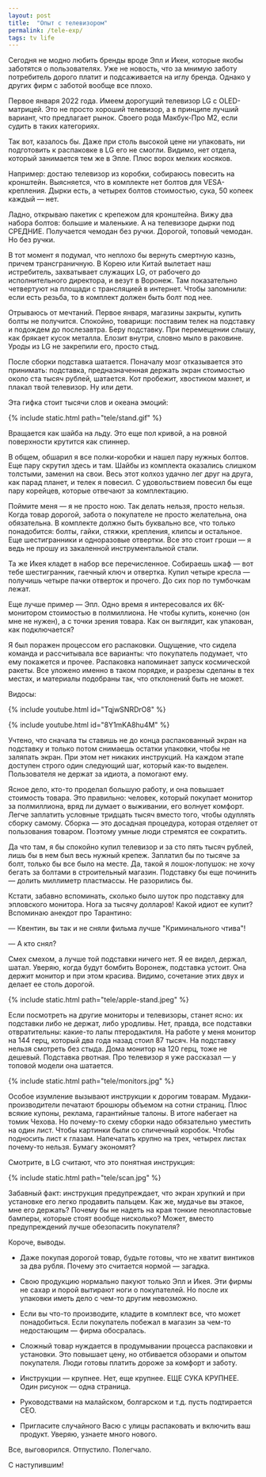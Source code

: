 ```yaml
---
layout: post
title:  "Опыт с телевизором"
permalink: /tele-exp/
tags: tv life
---
```


Сегодня не модно любить бренды вроде Эпл и Икеи, которые якобы заботятся о пользователях. Уже не новость, что за мнимую заботу потребитель дорого платит и подсаживается на иглу бренда. Однако у других фирм с заботой вообще все плохо.

Первое января 2022 года. Имеем дорогущий телевизор LG с OLED-матрицей. Это не просто хороший телевизор, а в принципе лучший вариант, что предлагает рынок. Своего рода Макбук-Про M2, если судить в таких категориях.

Так вот, казалось бы. Даже при столь высокой цене ни упаковать, ни подготовить к распаковке в LG его не смогли. Видимо, нет отдела, который занимается тем же в Эпле. Плюс ворох мелких косяков.

Например: достаю телевизор из коробки, собираюсь повесить на кронштейн. Выясняется, что в комплекте нет болтов для VESA-крепления. Дырки есть, а четырех болтов стоимостью, сука, 50 копеек каждый — нет.

Ладно, открываю пакетик с крепежом для кронштейна. Вижу два набора болтов: большие и маленькие. А на телевизоре дырки под СРЕДНИЕ. Получается чемодан без ручки. Дорогой, топовый чемодан. Но без ручки.

В тот момент я подумал, что неплохо бы вернуть смертную казнь, причем трансграничную. В Корею или Китай вылетает наш истребитель, захватывает служащих LG, от рабочего до исполнительного директора, и везут в Воронеж. Там показательно четвертуют на площади с трансляцией в интернет. Чтобы запомнили: если есть резьба, то в комплект должен быть болт под нее.

Отрываюсь от мечтаний. Первое января, магазины закрыты, купить болты не получится. Спокойно, товарищи: поставим телек на подставку и подождем до послезавтра. Беру подставку. При перемещении слышу, как брякает кусок металла. Елозит внутри, словно мыло в раковине. Уроды из LG не закрепили его, просто стыд.

После сборки подставка шатается. Поначалу мозг отказывается это принимать: подставка, предназначенная держать экран стоимостью около ста тысяч рублей, шатается. Кот пробежит, хвостиком махнет, и плакал твой телевизор. Ну или дети.

Эта гифка стоит тысячи слов и океана эмоций:

{% include static.html path="tele/stand.gif" %}

Вращается как шайба на льду. Это еще пол кривой, а на ровной поверхности крутится как спиннер.

В общем, обшарил я все полки-коробки и нашел пару нужных болтов. Еще пару скрутил здесь и там. Шайбы из комплекта оказались слишком толстыми, заменил на свои. Весь этот колхоз удачно лег друг на друга, как парад планет, и телек я повесил. С удовольствием повесил бы еще пару корейцев, которые отвечают за комплектацию.

Поймите меня — я не просто ною. Так делать нельзя, просто нельзя. Когда товар дорогой, забота о покупателе не просто желательна, она обязательна. В комплекте должно быть буквально все, что только понадобится: болты, гайки, стяжки, крепления, клипсы и остальное. Еще шестигранники и одноразовые отвертки. Все это стоит гроши — я ведь не прошу из закаленной инструментальной стали.

Та же Икея кладет в набор все перечисленное. Собираешь шкаф — вот тебе шестигранник, гаечный ключ и отвертка. Купил четыре кресла — получишь четыре пачки отверток и прочего. До сих пор по тумбочкам лежат.

Еще лучше пример — Эпл. Одно время я интересовался их 6К-монитором стоимостью в полмиллиона. Не чтобы купить, конечно (он мне не нужен), а с точки зрения товара. Как он выглядит, как упакован, как подключается?

Я был поражен процессом его распаковки. Ощущение, что сидела команда и рассчитывала все варианты: что покупатель подумает, что ему покажется и прочее. Распаковка напоминает запуск космической ракеты. Все уложено именно в таком порядке, и разрезы сделаны в тех местах, и материалы подобраны так, что отклонений быть не может.

Видосы:

{% include youtube.html id="TqjwSNRDrO8" %}

{% include youtube.html id="8Y1mKA8hu4M" %}

Учтено, что сначала ты ставишь не до конца распакованный экран на подставку и только потом снимаешь остатки упаковки, чтобы не заляпать экран. При этом нет никаких инструкций. На каждом этапе доступен строго один следующий шаг, который как-то выделен. Пользователя не держат за идиота, а помогают ему.

Ясное дело, кто-то проделал большую работу, и она повышает стоимость товара. Это правильно: человек, который покупает монитор за полмиллиона, вряд ли думает о выживании, его волнует комфорт. Легче заплатить условные тридцать тысяч вместо того, чтобы одуплять сборку самому. Сборка — это досадная процедура, которая отделяет от пользования товаром. Поэтому умные люди стремятся ее сократить.

Да что там, я бы спокойно купил телевизор и за сто пять тысяч рублей, лишь бы в нем был весь нужный крепеж. Заплатил бы по тысяче за болт, только бы все было на месте. Да, такой я лошок-лопушок: не хочу бегать за болтами в строительный магазин. Подставку бы еще починить — долить миллиметр пластмассы. Не разорились бы.

Кстати, забавно вспоминать, сколько было шуток про подставку для эпловского монитора. Нога за тысячу долларов! Какой идиот ее купит? Вспоминаю анекдот про Тарантино:

— Квентин, вы так и не сняли фильма лучше "Криминального чтива"!

— А кто снял?

Смех смехом, а лучше той подставки ничего нет. Я ее видел, держал, шатал. Уверяю, когда будут бомбить Воронеж, подставка устоит. Она держит монитор и при этом красива. Видимо, сочетание этих двух и делает ее столь дорогой.

{% include static.html path="tele/apple-stand.jpeg" %}

Если посмотреть на другие мониторы и телевизоры, станет ясно: их подставки либо не держат, либо уродливы. Нет, правда, все подставки отвратительны: какие-то лапы птеродактиля. На работе у меня монитор на 144 герц, который два года назад стоил 87 тысяч. На подставку нельзя смотреть без стыда. Дома монитор на 120 герц, тоже не дешевый. Подставка рвотная. Про телевизор я уже рассказал — у топовой модели она шатается.

{% include static.html path="tele/monitors.jpg" %}

Особое изумление вызывают инструкции к дорогим товарам. Мудаки-производители печатают брошюры объемом на сотни страниц. Плюс всякие купоны, реклама, гарантийные талоны. В итоге набегает на томик Чехова. Но почему-то схему сборки надо обязательно уместить на один лист. Чтобы картинки были со спичечный коробок. Чтобы подносить лист к глазам. Напечатать крупно на трех, четырех листах почему-то нельзя. Бумагу экономят?

Смотрите, в LG считают, что это понятная инструкция:

{% include static.html path="tele/scan.jpg" %}

Забавный факт: инструкция предупреждает, что экран хрупкий и при установке его легко продавить пальцем. Как же, мудачье вы этакое, мне его держать? Почему бы не надеть на края тонкие пенопластовые бамперы, которые стоят вообще нисколько? Может, вместо предупреждений лучше обезопасить покупателя?

Короче, выводы.

- Даже покупая дорогой товар, будьте готовы, что не хватит винтиков за два рубля. Почему это считается нормой — загадка.

- Свою продукцию нормально пакуют только Эпл и Икея. Эти фирмы не сахар и порой вытирают ноги о покупателей. Но после их упаковки иметь дело с чем-то другим невозможно.

- Если вы что-то производите, кладите в комплект все, что может понадобиться. Если покупатель побежал в магазин за чем-то недостающим — фирма обосралась.

- Сложный товар нуждается в продумывании процесса распаковки и установки. Это повышает цену, но отбивается обзорами и опытом покупателя. Люди готовы платить дороже за комфорт и заботу.

- Инструкции — крупнее. Нет, еще крупнее. ЕЩЕ СУКА КРУПНЕЕ. Один рисунок — одна страница.

- Руководствами на малайском, болгарском и т.д. пусть подтирается СЕО.

- Пригласите случайного Васю с улицы распаковать и включить ваш продукт. Уверяю, узнаете много нового.

Все, выговорился. Отпустило. Полегчало.

С наступившим!
